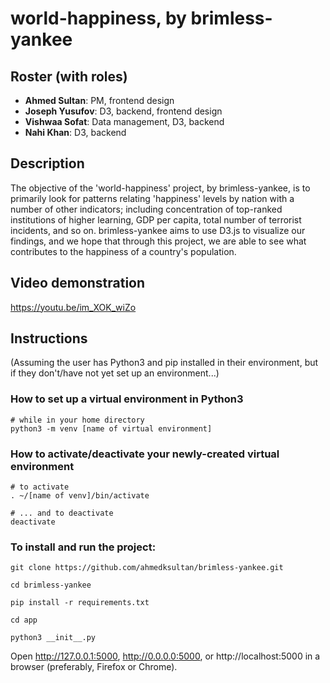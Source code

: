 # world-happiness, by brimless-yankee

## Roster (with roles)
- **Ahmed Sultan**: PM, frontend design
- **Joseph Yusufov**: D3, backend, frontend design
- **Vishwaa Sofat**: Data management, D3, backend
- **Nahi Khan**: D3, backend

## Description
The objective of the 'world-happiness' project, by brimless-yankee, is to primarily look for patterns relating 'happiness' levels by nation with a number of other indicators; including concentration of top-ranked institutions of higher learning, GDP per capita, total number of terrorist incidents, and so on. brimless-yankee aims to use D3.js to visualize our findings, and we hope that through this project, we are able to see what contributes to the happiness of a country's population.

## Video demonstration
https://youtu.be/im_XOK_wiZo

## Instructions
(Assuming the user has Python3 and pip installed in their environment, but if they don't/have not yet set up an environment...)

### How to set up a virtual environment in Python3
```shell
# while in your home directory
python3 -m venv [name of virtual environment]
```

### How to activate/deactivate your newly-created virtual environment
```shell
# to activate
. ~/[name of venv]/bin/activate

# ... and to deactivate
deactivate
```

### To install and run the project:
```shell
git clone https://github.com/ahmedksultan/brimless-yankee.git

cd brimless-yankee

pip install -r requirements.txt

cd app

python3 __init__.py
```

Open http://127.0.0.1:5000, http://0.0.0.0:5000, or http://localhost:5000 in a browser (preferably, Firefox or Chrome).
